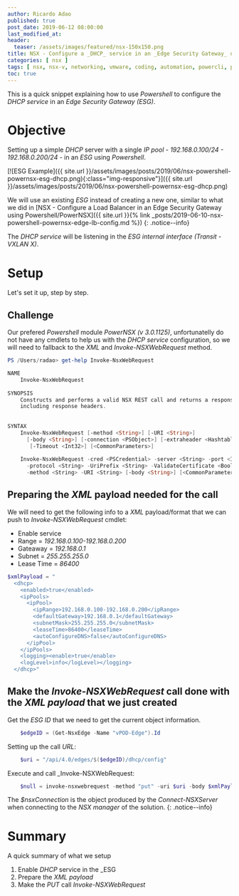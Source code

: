 ```yaml
---
author: Ricardo Adao
published: true
post_date: 2019-06-12 08:00:00
last_modified_at:
header:
  teaser: /assets/images/featured/nsx-150x150.png
title: NSX - Configure a _DHCP_ service in an _Edge Security Gateway_ using _Powershell_
categories: [ nsx ]
tags: [ nsx, nsx-v, networking, vmware, coding, automation, powercli, powershell, sddc ]
toc: true
---
```

This is a quick snippet explaining how to use _Powershell_ to configure the _DHCP service_ in an _Edge Security Gateway (ESG)_.

# Objective

Setting up a simple _DHCP_ server with a single _IP pool_ - _192.168.0.100/24 - 192.168.0.200/24_ - in an _ESG_ using _Powershell_.

[![ESG Example]({{ site.url }}/assets/images/posts/2019/06/nsx-powershell-powernsx-esg-dhcp.png){:class="img-responsive"}]({{ site.url }}/assets/images/posts/2019/06/nsx-powershell-powernsx-esg-dhcp.png)

We will use an existing _ESG_ instead of creating a new one, similar to what we did in [NSX - Configure a Load Balancer in an Edge Security Gateway using Powershell/PowerNSX]({{ site.url }}{% link _posts/2019-06-10-nsx-powershell-powernsx-edge-lb-config.md %})
{: .notice--info}

The _DHCP service_ will be listening in the _ESG internal interface (Transit - VXLAN X)_.

# Setup

Let's set it up, step by step.

## Challenge

Our prefered _Powershell_ module _PowerNSX (v 3.0.1125)_, unfortunatelly do not have any cmdlets to help us with the _DHCP service_ configuration, so we will need to fallback to the _XML_ and _Invoke-NSXWebRequest_ method.

```powershell
PS /Users/radao> get-help Invoke-NsxWebRequest

NAME
    Invoke-NsxWebRequest
    
SYNOPSIS
    Constructs and performs a valid NSX REST call and returns a response object
    including response headers.
    
    
SYNTAX
    Invoke-NsxWebRequest [-method <String>] [-URI <String>] 
      [-body <String>] [-connection <PSObject>] [-extraheader <Hashtable>]
       [-Timeout <Int32>] [<CommonParameters>]
    
    Invoke-NsxWebRequest -cred <PSCredential> -server <String> -port <Int32>
      -protocol <String> -UriPrefix <String> -ValidateCertificate <Boolean>
      -method <String> -URI <String> [-body <String>] [<CommonParameters>]
```

## Preparing the _XML_ payload needed for the call

We will need to get the following info to a _XML_ payload/format that we can push to _Invoke-NSXWebRequest_ cmdlet:
  - Enable service
  - Range      = _192.168.0.100-192.168.0.200_
  - Gateaway   = _192.168.0.1_
  - Subnet     = _255.255.255.0_
  - Lease Time = _86400_

```powershell
$xmlPayload = "
  <dhcp>
    <enabled>true</enabled>
    <ipPools>
      <ipPool>
        <ipRange>192.168.0.100-192.168.0.200</ipRange>
        <defaultGateway>192.168.0.1</defaultGateway>
        <subnetMask>255.255.255.0</subnetMask>
        <leaseTime>86400</leaseTime>
        <autoConfigureDNS>false</autoConfigureDNS>
      </ipPool>
    </ipPools>
    <logging><enable>true</enable>
    <logLevel>info</logLevel></logging>
  </dhcp>"
```

## Make the _Invoke-NSXWebRequest_ call done with the _XML payload_ that we just created

Get the _ESG ID_ that we need to get the current object information.

```powershell
    $edgeID = (Get-NsxEdge -Name "vPOD-Edge").Id
```

Setting up the call _URL_:

```powershell
    $uri = "/api/4.0/edges/$($edgeID)/dhcp/config"
```

Execute and call _Invoke-NSXWebRequest:
```powershell
    $null = invoke-nsxwebrequest -method "put" -uri $uri -body $xmlPayload -connection $nsxConnection
```

The _$nsxConnection_ is the object produced by the _Connect-NSXServer_ when connecting to the _NSX manager_ of the solution.
{: .notice--info}

# Summary

A quick summary of what we setup

1. Enable _DHCP_ service in the _ESG
2. Prepare the _XML payload_
3. Make the _PUT_ call _Invoke-NSXWebRequest_
